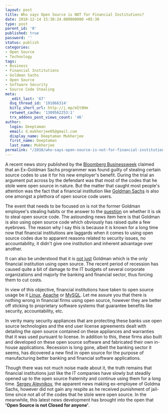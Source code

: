 ```yaml
---
layout: post
title: Who says Open Source is NOT for Financial Institutions?
date: 2010-12-14 15:30:24.000000000 +05:30
type: post
parent_id: '0'
published: true
password: ''
status: publish
categories:
- Open Source
- Technology
tags:
- Business
- Financial Institutions
- Goldman Sachs
- Open Source
- Software Security
- Source Code Stealing
meta:
  _edit_last: '67'
  dsq_thread_id: '191066314'
  bitly_short_url: http://j.mp/mIt8Hm
  retweet_cache: '1309562253:1'
  trx_addons_post_views_count: '46'
author:
  login: Deeptaman
  email: d.mukherjee05@gmail.com
  display_name: Deeptaman Mukherjee
  first_name: Deeptaman
  last_name: Mukherjee
permalink: "/2010/who-says-open-source-is-not-for-financial-institutions/"
---
```

<p>A recent news story published by the <a href="http://www.businessweek.com/news/2010-12-11/ex-goldman-sachs-programmer-found-guilty-of-stealing-secrets.html">Bloomberg Businessweek</a> claimed that an Ex-Goldman Sachs programmer was found guilty of stealing certain source codes to use it for his new employer's benefit. During the trial an argument put across by the defendant was that most of the codes that he stole were open source in nature. But the matter that caught most people's attention was the fact that a financial institution like <a href="http://www2.goldmansachs.com/">Goldman Sachs</a> is also one amongst a plethora of open source code users.</p>
<p><!--more--></p>
<p>The event that needs to be focused on is not the former Goldman employee's stealing habits or the answer to the <a href="http://buddydev.com/buddypress/opensource-vs-code-stealing/">question</a> on whether it is ok to steal open source code. The astounding news item here is that Goldman is also using open source code which obviously has raised quite a few eyebrows. The reason why I say this is because it is known for a long time now that financial institutions are laggards when it comes to using open source codes due to apparent reasons related to security issues, no accountability, it didn't give one institution and inherent advantage over another. </p>
<p>It can also be understood that it is <a href="http://www.openfusion.com.au/portfolio/">not just</a> Goldman which is the only financial institution using open source. The recent period of recession has caused quite a bit of damage to the IT budgets of several corporate organizations and majorly the banking and financial sector, thus forcing them to cut costs.</p>
<p>In view of this objective, financial institutions have taken to open source usage be it <a href="http://www.linux.org/">Linux</a>, <a href="http://www.apache.org/">Apache</a> or <a href="http://www.mysql.com/">MySQL</a>. Let me assure you that there is nothing wrong in financial firms using open source, however they are better off sticking to proprietary software systems that guarantee benefits like security, accountability, etc. </p>
<p>In verity many security appliances that are protecting these banks use open source technologies and the end user license agreements dealt with detailing the open source contained on these appliances and warranties that it was used pursuant to license. In addition to this, these firms also built and developed on these open source software and fabricated their own in-house applications. Recession is long gone, albeit the banking sector it seems, has dicovered a new find in open source for the purpose of manufacturing better banking and financial software applications.</p>
<p>Though there was not much noise made about it, the truth remains that financial institutions just like the IT companies have slowly but steadily opened up to the open source fraternity and continue using them for a long time. <a href="http://en.wikipedia.org/wiki/Sergey_Aleynikov">Sergey Aleynikov</a>, the apparent news making ex-employee of Goldma Sachs, however did not gain any respite as he received punishment of jail-time since not all of the codes that he stole were open source. In the meanwhile, this latest news development has brought into the open that <strong>'Open Source is not Closed for anyone'</strong>.</p>

